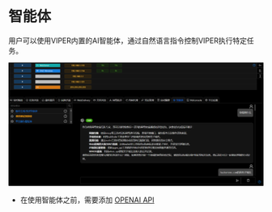 # 智能体
用户可以使用VIPER内置的AI智能体，通过自然语言指令控制VIPER执行特定任务。

![img.png](webp/ai_agent/img.png)

- 在使用智能体之前，需要添加 [OPENAI API](openai_api.md)